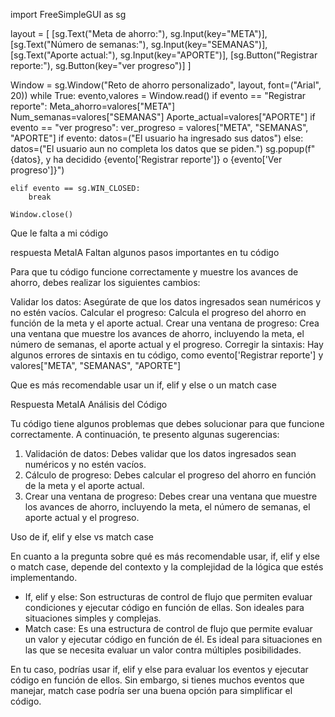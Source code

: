 import FreeSimpleGUI as sg

layout = [
    [sg.Text("Meta de ahorro:"), sg.Input(key="META")],
    [sg.Text("Número de semanas:"), sg.Input(key="SEMANAS")],
    [sg.Text("Aporte actual:"), sg.Input(key="APORTE")],
    [sg.Button("Registrar reporte:"), sg.Button(key="ver progreso")]
]

Window = sg.Window("Reto de ahorro personalizado", layout, font=("Arial", 20))
while True:
    evento,valores = Window.read()
    if evento == "Registrar reporte":
        Meta_ahorro=valores["META"]
        Num_semanas=valores["SEMANAS"]
        Aporte_actual=valores["APORTE"]
    if evento == "ver progreso":
        ver_progreso = valores["META", "SEMANAS", "APORTE"]
        if evento:
            datos=("El usuario ha ingresado sus datos")
        else:
            datos=("El usuario aun no completa los datos que se piden.")
        sg.popup(f"{datos}, y ha decidido {evento['Registrar reporte']} o {evento['Ver progreso']}")

    elif evento == sg.WIN_CLOSED:
        break

    Window.close()
Que le falta a mi código


respuesta MetaIA
Faltan algunos pasos importantes en tu código

Para que tu código funcione correctamente y muestre los avances de ahorro, debes realizar los siguientes cambios:

Validar los datos: Asegúrate de que los datos ingresados sean numéricos y no estén vacíos.
Calcular el progreso: Calcula el progreso del ahorro en función de la meta y el aporte actual.
Crear una ventana de progreso: Crea una ventana que muestre los avances de ahorro, incluyendo la meta, el número de semanas, el aporte actual y el progreso.
Corregir la sintaxis: Hay algunos errores de sintaxis en tu código, como evento['Registrar reporte'] y valores["META", "SEMANAS", "APORTE"]






Que es más recomendable usar un if, elif y else o un match case

Respuesta MetaIA
Análisis del Código

Tu código tiene algunos problemas que debes solucionar para que funcione correctamente. A continuación, te presento algunas sugerencias:

1. Validación de datos: Debes validar que los datos ingresados sean numéricos y no estén vacíos.
2. Cálculo de progreso: Debes calcular el progreso del ahorro en función de la meta y el aporte actual.
3. Crear una ventana de progreso: Debes crear una ventana que muestre los avances de ahorro, incluyendo la meta, el número de semanas, el aporte actual y el progreso.

Uso de if, elif y else vs match case

En cuanto a la pregunta sobre qué es más recomendable usar, if, elif y else o match case, depende del contexto y la complejidad de la lógica que estés implementando.

- If, elif y else: Son estructuras de control de flujo que permiten evaluar condiciones y ejecutar código en función de ellas. Son ideales para situaciones simples y complejas.
- Match case: Es una estructura de control de flujo que permite evaluar un valor y ejecutar código en función de él. Es ideal para situaciones en las que se necesita evaluar un valor contra múltiples posibilidades.

En tu caso, podrías usar if, elif y else para evaluar los eventos y ejecutar código en función de ellos. Sin embargo, si tienes muchos eventos que manejar, match case podría ser una buena opción para simplificar el código.